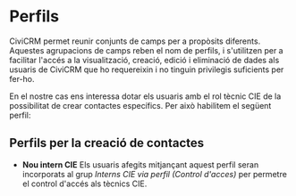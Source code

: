 # Perfils

CiviCRM permet reunir conjunts de camps per a propòsits diferents. Aquestes agrupacions de camps reben el nom de perfils, i s'utilitzen per a facilitar l'accés a la visualització, creació, edició i eliminació de dades als usuaris de CiviCRM que ho requereixin i no tinguin privilegis suficients per fer-ho.

En el nostre cas ens interessa dotar els usuaris amb el rol tècnic CIE de la possibilitat de crear contactes específics. Per això habilitem el següent perfil:

## Perfils per la creació de contactes

- **Nou intern CIE**
  Els usuaris afegits mitjançant aquest perfil seran incorporats al grup *Interns CIE via perfil (Control d'acces)* per permetre el control d'accés als tècnics CIE.
